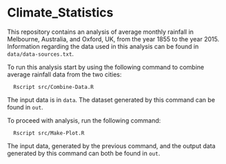 # Climate_Statistics

This repository contains an analysis of average monthly rainfall in Melbourne, Australia, and Oxford, UK, from the year 1855 to the year 2015.
Information regarding the data used in this analysis can be found in `data/data-sources.txt`.

To run this analysis start by using the following command to combine average rainfall data from the two cities:
```
  Rscript src/Combine-Data.R
```
The input data is in `data`. The dataset generated by this command can be found in `out`.

To proceed with analysis, run the following command:
```
  Rscript src/Make-Plot.R
``` 
 The input data, generated by the previous command, and the output data generated by this command can both be found in `out`.
